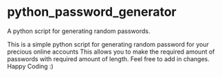 # python_password_generator
A python script for generating random passwords.

This is a simple python script for generating random password for your precious online accounts 
This allows you to make the required amount of passwords with required amount of length.
Feel free to add in changes. 
Happy Coding :)
